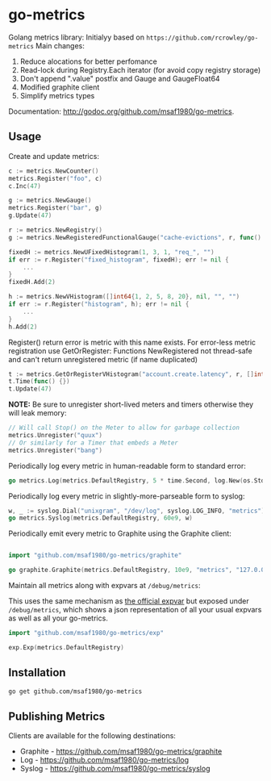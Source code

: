 go-metrics
==========

Golang metrics library:
Initialyy based on `https://github.com/rcrowley/go-metrics`
Main changes:
1. Reduce alocations for better perfomance
2. Read-lock during Registry.Each iterator (for avoid copy registry storage)
3. Don't append ".value" postfix and Gauge and GaugeFloat64
4. Modified graphite client
5. Simplify metrics types

Documentation: <http://godoc.org/github.com/msaf1980/go-metrics>.

Usage
-----

Create and update metrics:

```go
c := metrics.NewCounter()
metrics.Register("foo", c)
c.Inc(47)

g := metrics.NewGauge()
metrics.Register("bar", g)
g.Update(47)

r := metrics.NewRegistry()
g := metrics.NewRegisteredFunctionalGauge("cache-evictions", r, func() int64 { return cache.getEvictionsCount() })

fixedH := metrics.NewUFixedHistogram(1, 3, 1, "req_", "")
if err := r.Register("fixed_histogram", fixedH); err != nil {
    ...
}
fixedH.Add(2)

h := metrics.NewVHistogram([]int64{1, 2, 5, 8, 20}, nil, "", "")
if err := r.Register("histogram", h); err != nil {
    ...
}
h.Add(2)

```

Register() return error is metric with this name exists. For error-less metric registration use
GetOrRegister<Metric>:
Functions NewRegistered<Metric> not thread-safe and can't return unregistered metric (if name duplicated)

```go
t := metrics.GetOrRegisterVHistogram("account.create.latency", r, []int64{1, 2, 5, 8, 20}, nil, "", "")
t.Time(func() {})
t.Update(47)
```

**NOTE:** Be sure to unregister short-lived meters and timers otherwise they will
leak memory:

```go
// Will call Stop() on the Meter to allow for garbage collection
metrics.Unregister("quux")
// Or similarly for a Timer that embeds a Meter
metrics.Unregister("bang")
```

Periodically log every metric in human-readable form to standard error:

```go
go metrics.Log(metrics.DefaultRegistry, 5 * time.Second, log.New(os.Stderr, "metrics: ", log.Lmicroseconds))
```

Periodically log every metric in slightly-more-parseable form to syslog:

```go
w, _ := syslog.Dial("unixgram", "/dev/log", syslog.LOG_INFO, "metrics")
go metrics.Syslog(metrics.DefaultRegistry, 60e9, w)
```

Periodically emit every metric to Graphite using the Graphite client:

```go

import "github.com/msaf1980/go-metrics/graphite"

go graphite.Graphite(metrics.DefaultRegistry, 10e9, "metrics", "127.0.0.1:2003")
```

Maintain all metrics along with expvars at `/debug/metrics`:

This uses the same mechanism as [the official expvar](http://golang.org/pkg/expvar/)
but exposed under `/debug/metrics`, which shows a json representation of all your usual expvars
as well as all your go-metrics.


```go
import "github.com/msaf1980/go-metrics/exp"

exp.Exp(metrics.DefaultRegistry)
```

Installation
------------

```sh
go get github.com/msaf1980/go-metrics
```

Publishing Metrics
------------------

Clients are available for the following destinations:

* Graphite - https://github.com/msaf1980/go-metrics/graphite
* Log - https://github.com/msaf1980/go-metrics/log
* Syslog - https://github.com/msaf1980/go-metrics/syslog
